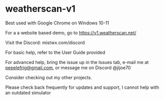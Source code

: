 # weatherscan-v1

Best used with Google Chrome on Windows 10-11

For a a website based demo, go to https://v1.weatherscan.net/

Visit the Discord:
mistwx.com/discord

For basic help, refer to the User Guide provided

For advanced help, bring the issue up in the Issues tab, e-mail me at pepelefrig@gmail.com, or message me on Discord @jijoe70

Consider checking out my other projects.

Please check back frequently for updates and support, I cannot help with an outdated simulator
